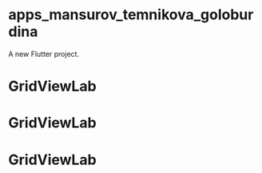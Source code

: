 # apps_mansurov_temnikova_goloburdina

A new Flutter project.
# GridViewLab
# GridViewLab
# GridViewLab
